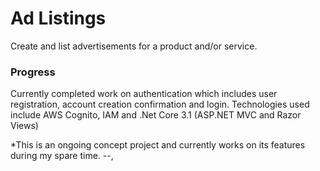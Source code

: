 # Ad Listings
Create and list advertisements for a product and/or service.

### Progress
Currently completed work on authentication which includes user registration, account creation confirmation and login. Technologies used include AWS Cognito, IAM and .Net Core 3.1 (ASP.NET MVC and Razor Views)

*This is an ongoing concept project and currently works on its features during my spare time. --,
